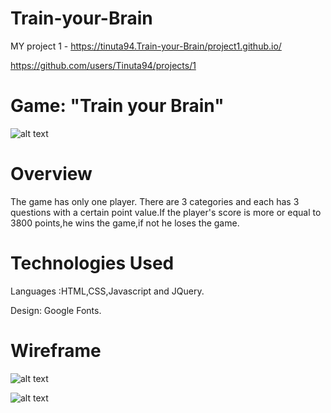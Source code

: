 # Train-your-Brain

MY  project 1 - https://tinuta94.Train-your-Brain/project1.github.io/


https://github.com/users/Tinuta94/projects/1


 # Game: "Train your Brain"

![alt text](https://github.com/Tinuta94/project1.github.io/blob/master/Screen%20Shot%202019-08-12%20at%2010.59.33%20AM.png)

# Overview
The game has only one player.
There are 3 categories and each has 3 questions with a certain point value.If the player's score is more or equal to 3800 points,he wins the game,if not he loses the game.


# Technologies Used
Languages :HTML,CSS,Javascript and JQuery.


Design: Google Fonts.

# Wireframe
![alt text](https://github.com/Tinuta94/project1.github.io/blob/master/IMG_1779.jpg)

![alt text](https://github.com/Tinuta94/project1.github.io/blob/master/IMG_1778.jpg)
